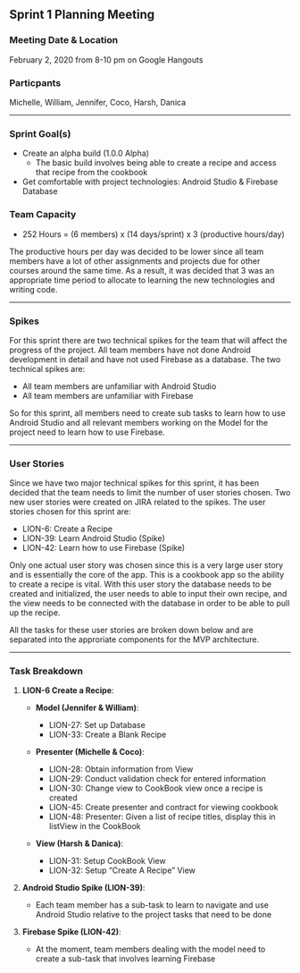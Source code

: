 ## Sprint 1 Planning Meeting

### Meeting Date & Location
February 2, 2020 from 8-10 pm on Google Hangouts

### Particpants
Michelle, William, Jennifer, Coco, Harsh, Danica

--- 

### Sprint Goal(s)
- Create an alpha build (1.0.0 Alpha)
    - The basic build involves being able to create a recipe and access that recipe from the cookbook
- Get comfortable with project technologies: Android Studio & Firebase Database

### Team Capacity
- 252 Hours = (6 members) x (14 days/sprint) x 3 (productive hours/day)

The productive hours per day was decided to be lower since all team members have a lot of other assignments and projects due for other courses around the same time.
As a result, it was decided that 3 was an appropriate time period to allocate to learning the new technologies and writing code.

---

### Spikes
For this sprint there are two technical spikes for the team that will affect the progress of the project. All team members have not done Android development in detail and have not used Firebase as a database.
The two technical spikes are:
- All team members are unfamiliar with Android Studio
- All team members are unfamiliar with Firebase

So for this sprint, all members need to create sub tasks to learn how to use Android Studio and all relevant members working on the Model for the project need to learn how to use Firebase.

---

### User Stories

Since we have two major technical spikes for this sprint, it has been decided that the team needs to limit the number of user stories chosen.
Two new user stories were created on JIRA related to the spikes. The user stories chosen for this sprint are:

- LION-6: Create a Recipe
- LION-39: Learn Android Studio (Spike)
- LION-42: Learn how to use Firebase (Spike)

Only one actual user story was chosen since this is a very large user story and is essentially the core of the app.
This is a cookbook app so the ability to create a recipe is vital. 
With this user story the database needs to be created and initialized, the user needs to able to input their own recipe, and the view needs to be connected with the
database in order to be able to pull up the recipe.

All the tasks for these user stories are broken down below and are separated into the approriate components for the MVP architecture.

---

### Task Breakdown

1. **LION-6 Create a Recipe**:

    - **Model (Jennifer & William)**:
        - LION-27: Set up Database
        - LION-33: Create a Blank Recipe

    - **Presenter (Michelle & Coco)**:
        - LION-28: Obtain information from View
        - LION-29: Conduct validation check for entered information
        - LION-30: Change view to CookBook view once a recipe is created
        - LION-45: Create presenter and contract for viewing cookbook
        - LION-48: Presenter: Given a list of recipe titles, display this in listView in the CookBook

    - **View (Harsh & Danica)**:
        - LION-31: Setup CookBook View
        - LION-32: Setup “Create A Recipe” View

4. **Android Studio Spike (LION-39)**: 
   - Each team member has a sub-task to learn to navigate and use Android Studio relative to the project tasks that need to be done

5. **Firebase Spike (LION-42)**:
   - At the moment, team members dealing with the model need to create a sub-task that involves learning Firebase







